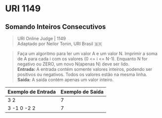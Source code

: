 # URI 1149

## Somando Inteiros Consecutivos

>URI Online Judge | 1149  
>Adaptado por Neilor Tonin, URI Brasil :brazil:

>Faça um algoritmo para ler um valor A e um valor N. Imprimir a soma de A
>para cada i com os valores (0 <= i <= N-1).
>Enquanto N for negativo ou ZERO, um novo N(apenas N) deve ser lido.  
>**Entrada:**
>A entrada contém somente valores inteiros, podendo ser positivos ou negativos.
>Todos os valores estão na mesma linha.  
>**Saída:** A saída contém apenas um valor inteiro.

| Exemplo de Entrada | Exemplo de Saída |
| ------------------ | ---------------- |
| 3 2                | 7                |
| 3 -1 0 -2 2        | 7                |
